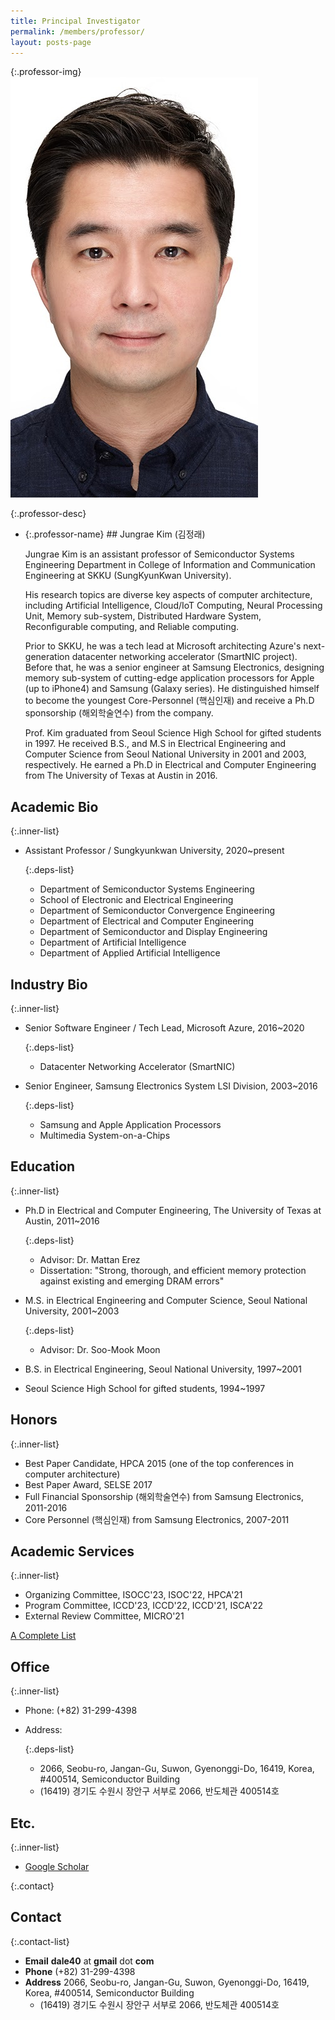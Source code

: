 ```yaml
---
title: Principal Investigator
permalink: /members/professor/
layout: posts-page
---
```


{:.professor-img}
![alt prof](/assets/images/prof.jpg)


{:.professor-desc}

- {:.professor-name} ## Jungrae Kim (김정래)

  Jungrae Kim is an assistant professor of Semiconductor Systems Engineering Department in College of Information and Communication Engineering at SKKU (SungKyunKwan University).

  His research topics are diverse key aspects of computer architecture, including Artificial Intelligence, Cloud/IoT Computing, Neural Processing Unit, Memory sub-system, Distributed Hardware System, Reconfigurable computing, and Reliable computing.

  Prior to SKKU, he was a tech lead at Microsoft architecting Azure's next-generation datacenter networking accelerator (SmartNIC project). Before that, he was a senior engineer at Samsung Electronics, designing memory sub-system of cutting-edge application processors for Apple (up to iPhone4) and Samsung (Galaxy series). He distinguished himself to become the youngest Core-Personnel (핵심인재) and receive a Ph.D sponsorship (해외학술연수) from the company.

  Prof. Kim graduated from Seoul Science High School for gifted students in 1997. He received B.S., and M.S in Electrical Engineering and Computer Science from Seoul National University in 2001 and 2003, respectively. He earned a Ph.D in Electrical and Computer Engineering from The University of Texas at Austin in 2016.

## Academic Bio

  {:.inner-list}

  - Assistant Professor / Sungkyunkwan University, 2020~present
 
    {:.deps-list}
    - Department of Semiconductor Systems Engineering
    - School of Electronic and Electrical Engineering
    - Department of Semiconductor Convergence Engineering
    - Department of Electrical and Computer Engineering
    - Department of Semiconductor and Display Engineering
    - Department of Artificial Intelligence
    - Department of Applied Artificial Intelligence

## Industry Bio

  {:.inner-list}

  - Senior Software Engineer / Tech Lead, Microsoft Azure, 2016~2020
    
      {:.deps-list}
    - Datacenter Networking Accelerator (SmartNIC)
      
  - Senior Engineer, Samsung Electronics System LSI Division, 2003~2016
    
      {:.deps-list}
    - Samsung and Apple Application Processors
    - Multimedia System-on-a-Chips

## Education

  {:.inner-list}

  - Ph.D in Electrical and Computer Engineering, The University of Texas at Austin, 2011~2016
    
    {:.deps-list}
    - Advisor: Dr. Mattan Erez
    - Dissertation: "Strong, thorough, and efficient memory protection against existing and emerging DRAM errors"

  - M.S. in Electrical Engineering and Computer Science, Seoul National University, 2001~2003
    
    {:.deps-list}
    - Advisor: Dr. Soo-Mook Moon
  - B.S. in Electrical Engineering, Seoul National University, 1997~2001
  - Seoul Science High School for gifted students, 1994~1997

## Honors

  {:.inner-list}

  - Best Paper Candidate, HPCA 2015 (one of the top conferences in computer architecture)
  - Best Paper Award, SELSE 2017
  - Full Financial Sponsorship (해외학술연수) from Samsung Electronics, 2011-2016
  - Core Personnel (핵심인재) from Samsung Electronics, 2007-2011
 
## Academic Services

  {:.inner-list}
  - Organizing Committee, ISOCC'23, ISOC'22, HPCA'21
  - Program Committee, ICCD'23, ICCD'22, ICCD'21, ISCA'22
  - External Review Committee, MICRO'21
    
  <a href="/members/professor/services"> A Complete List </a>

## Office

  {:.inner-list}

  - Phone: (+82) 31-299-4398
  - Address:

    {:.deps-list}

    - 2066, Seobu-ro, Jangan-Gu, Suwon, Gyenonggi-Do, 16419, Korea,<br>#400514, Semiconductor Building
    - (16419) 경기도 수원시 장안구 서부로 2066, 반도체관 400514호

## Etc.

  {:.inner-list}

  - [Google Scholar](https://scholar.google.com/citations?user=Jbpv5q0AAAAJ&hl=en)

{:.contact}

## Contact

{:.contact-list}

- <strong>Email</strong> **dale40** at **gmail** dot **com**
- <strong>Phone</strong> (+82) 31-299-4398
- <strong>Address</strong> 2066, Seobu-ro, Jangan-Gu, Suwon, Gyenonggi-Do, 16419, Korea, #400514, Semiconductor Building
  - (16419) 경기도 수원시 장안구 서부로 2066, 반도체관 400514호

